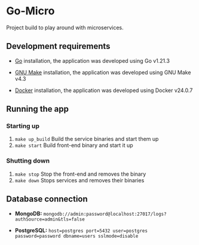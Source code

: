 # Go-Micro

<p>
  Project build to play around with microservices.
</p>

## Development requirements
- [Go](https://go.dev/dl/) installation, the application was developed using Go v1.21.3

- [GNU Make](https://www.gnu.org/software/make/) installation, the application was developed using GNU Make v4.3

- [Docker](https://www.docker.com/products/docker-desktop/) installation, the application was developed using Docker v24.0.7


## Running the app

### Starting up
1. `make up_build` Build the service binaries and start them up
2. `make start` Build front-end binary and start it up

### Shutting down
1. `make stop` Stop the front-end and removes the binary
2. `make down` Stops services and removes their binaries

## Database connection
- **MongoDB:** `mongodb://admin:password@localhost:27017/logs?authSource=admin&tls=false`

- **PostgreSQL:** `host=postgres port=5432 user=postgres password=password dbname=users sslmode=disable`
